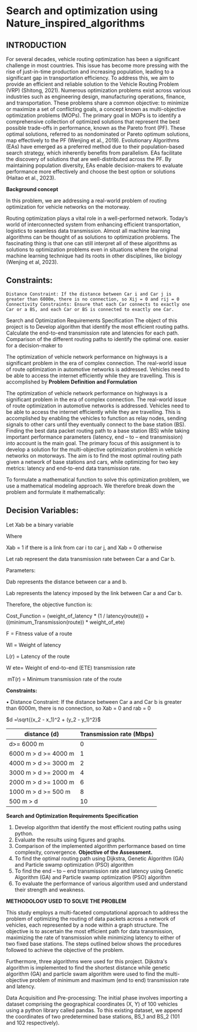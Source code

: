# Search and optimization using  Nature_inspired_algorithms

## INTRODUCTION
For several decades, vehicle routing optimization has been a significant challenge in most countries. This issue has become more pressing with the rise of just-in-time production and increasing population, leading to a significant gap in transportation efficiency. To address this, we aim to provide an efficient and reliable solution to the Vehicle Routing Problem (VRP) (Shitong, 2021). Numerous optimization problems exist across various industries such as engineering design, manufacturing operations, finance, and transportation. These problems share a common objective: to minimize or maximize a set of conflicting goals, a concept known as multi-objective optimization problems (MOPs). The primary goal in MOPs is to identify a comprehensive collection of optimized solutions that represent the best possible trade-offs in performance, known as the Pareto front (PF). These optimal solutions, referred to as nondominated or Pareto optimum solutions, map effectively to the PF (Wenjing et al., 2019).
Evolutionary Algorithms (EAs) have emerged as a preferred method due to their population-based search strategy, which inherently benefits from parallelism. EAs facilitate the discovery of solutions that are well-distributed across the PF. By maintaining population diversity, EAs enable decision-makers to evaluate performance more effectively and choose the best option or solutions (Haitao et al., 2023).

**Background concept**

In this problem, we are addressing a real-world problem of routing optimization for vehicle networks on the motorway.

Routing optimization plays a vital role in a well-performed network. Today’s world of interconnected system from enhancing efficient transportation, logistics to seamless data transmission. Almost all machine learning algorithms can be thought of as solutions to optimization problems. The fascinating thing is that one can still interpret all of these algorithms as solutions to optimization problems even in situations where the original machine learning technique had its roots in other disciplines, like biology (Wenjing et al, 2023).

## Constraints:
	Distance Constraint: If the distance between Car i and Car j is greater than 6000m, there is no connection, so Xij = 0 and rij = 0
	Connectivity Constraints: Ensure that each Car connects to exactly one Car or a BS, and each Car or BS is connected to exactly one Car.
Search and Optimization Requirements Specification
The object of this project is to
	Develop algorithm that identify the most efficient routing paths.
	Calculate the end-to-end transmission rate and latencies for each path.
	Comparison of the different routing paths to identify the optimal one.
    easier for a decision-maker to
    
 The optimization of vehicle network performance on highways is a significant problem in the era of complex connection. The real-world issue of route optimization in automotive networks is addressed. Vehicles need to be able to access the internet efficiently while they are travelling. This is accomplished by
**Problem Definition and Formulation**

The optimization of vehicle network performance on highways is a significant problem in the era of complex connection. The real-world issue of route optimization in automotive networks is addressed. Vehicles need to be able to access the internet efficiently while they are travelling. This is accomplished by enabling the vehicles to function as relay nodes, sending signals to other cars until they eventually connect to the base station (BS). Finding the best data packet routing path to a base station (BS) while taking important performance parameters (latency, end – to – end transmission) into account is the main goal. The primary focus of this assignment is to develop a solution for the multi-objective optimization problem in vehicle networks on motorways. The aim is to find the most optimal routing path given a network of base stations and cars, while optimizing for two key metrics: latency and end-to-end data transmission rate.

To formulate a mathematical function to solve this optimization problem, we use a mathematical modeling approach. We therefore break down the problem and formulate it mathematically:

## Decision Variables:

Let Xab be a binary variable

Where

Xab = 1 if there is a link from car i to car j, and Xab = 0 otherwise

Let rab represent the data transmission rate between Car a and Car b.

Parameters:

Dab represents the distance between car a and b.

Lab represents the latency imposed by the link between Car a and Car b.

Therefore, the objective function is:

Cost_Function = (weight_of_latency * (1 / latency(route))) + ((minimum_Transmission(route)) * weight_of_ete)

F = Fitness value of a route

Wl = Weight of latency

L(r) = Latency of the route

W ete= Weight of end-to-end (ETE) transmission rate

 mT(r) = Minimum transmission rate of the route

**Constraints:**

•	Distance Constraint: If the distance between Car a and Car b is greater than 6000m, there is no connection, so Xab = 0 and rab = 0

$d =\sqrt{(x_2 - x_1)^2 + (y_2 - y_1)^2}$


| distance (d)         | Transmission rate (Mbps) |
|----------------------|--------------------------|
| d>= 6000 m           | 0                        |
| 6000 m > d >= 4000 m | 1                        |
| 4000 m > d >= 3000 m | 2                        |
| 3000 m > d >= 2000 m | 4                        |
| 2000 m > d >= 1000 m | 6                        |
| 1000 m > d >= 500 m  | 8                        |
| 500 m  > d           | 10                       |

**Search and Optimization Requirements Specification**

1.   Develop algorithm that identify the most efficient routing paths using python.
2.   Evaluate the results using figures and graphs.
3.   Comparison of the implemented algorithm performance based on time complexity, convergence.
**Objective of the Assessment.**
1.	To find the optimal routing path using Dijkstra, Genetic Algorithm (GA) and Particle swamp optimization (PSO) algorithm
2.	To find the end – to – end transmission rate and latency using Genetic Algorithm (GA) and Particle swamp optimization (PSO) algorithm
3.	To evaluate the performance of various algorithm used and understand their strength and weakness.



**METHODOLOGY USED TO SOLVE THE PROBLEM**

This study employs a multi-faceted computational approach to address the problem of optimizing the routing of data packets across a network of vehicles, each represented by a node within a graph structure. The objective is to ascertain the most efficient path for data transmission, maximizing the rate of transmission while minimizing latency to either of two fixed base stations. The steps outlined below shows the procedures followed to achieve the objective of the problem.

Furthermore, three algorithms were used for this project. Dijkstra's algorithm is implemented to find the shortest distance while genetic algorithm (GA) and particle swam algorithm were used to find the multi-objective problem of minimum and maximum (end to end) transmission rate and latency.


Data Acquisition and Pre-processing:
The initial phase involves importing a dataset comprising the geographical coordinates (X, Y) of 100 vehicles using a python library called pandas. To this existing dataset, we append the coordinates of two predetermined base stations, BS_1 and BS_2 (101 and 102 respectively).
